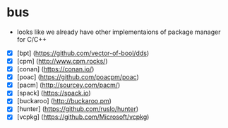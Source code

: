 # bus

- looks like we already have other implementaions of package manager for C/C++

- [X] [bpt] (https://github.com/vector-of-bool/dds)
- [X] [cpm] (http://www.cpm.rocks/)
- [X] [conan] (https://conan.io/)
- [X] [poac] (https://github.com/poacpm/poac)
- [X] [pacm] (http://sourcey.com/pacm/)
- [X] [spack] (https://spack.io)
- [X] [buckaroo] (http://buckaroo.pm)
- [X] [hunter] (https://github.com/ruslo/hunter)
- [X] [vcpkg] (https://github.com/Microsoft/vcpkg)
